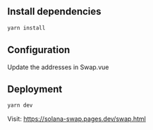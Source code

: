 ## Install dependencies
```bash
yarn install
```

## Configuration
Update the addresses in Swap.vue

## Deployment
```bash
yarn dev
```

Visit: https://solana-swap.pages.dev/swap.html